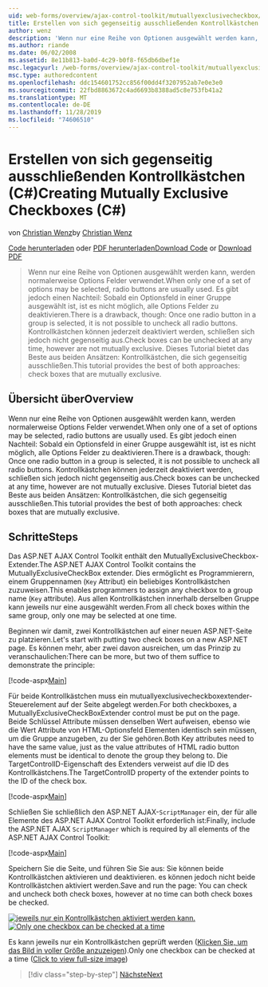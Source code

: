 ```yaml
---
uid: web-forms/overview/ajax-control-toolkit/mutuallyexclusivecheckbox/creating-mutually-exclusive-checkboxes-cs
title: Erstellen von sich gegenseitig ausschließenden Kontrollkästchen (C#) | Microsoft-Dokumentation
author: wenz
description: 'Wenn nur eine Reihe von Optionen ausgewählt werden kann, werden normalerweise Options Felder verwendet. Es gibt jedoch einen Nachteil: Sobald ein Optionsfeld in einer Gruppe ausgewählt ist,...'
ms.author: riande
ms.date: 06/02/2008
ms.assetid: 8e11b813-ba0d-4c29-b0f8-f65db6dbef1e
msc.legacyurl: /web-forms/overview/ajax-control-toolkit/mutuallyexclusivecheckbox/creating-mutually-exclusive-checkboxes-cs
msc.type: authoredcontent
ms.openlocfilehash: ddc154601752cc856f00dd4f3207952ab7e0e3e0
ms.sourcegitcommit: 22fbd8863672c4ad6693b8388ad5c8e753fb41a2
ms.translationtype: MT
ms.contentlocale: de-DE
ms.lasthandoff: 11/28/2019
ms.locfileid: "74606510"
---
```

# <a name="creating-mutually-exclusive-checkboxes-c"></a><span data-ttu-id="b3920-104">Erstellen von sich gegenseitig ausschließenden Kontrollkästchen (C#)</span><span class="sxs-lookup"><span data-stu-id="b3920-104">Creating Mutually Exclusive Checkboxes (C#)</span></span>

<span data-ttu-id="b3920-105">von [Christian Wenz](https://github.com/wenz)</span><span class="sxs-lookup"><span data-stu-id="b3920-105">by [Christian Wenz](https://github.com/wenz)</span></span>

<span data-ttu-id="b3920-106">[Code herunterladen](https://download.microsoft.com/download/9/3/f/93f8daea-bebd-4821-833b-95205389c7d0/MutuallyExclusiveCheckBox0.cs.zip) oder [PDF herunterladen](https://download.microsoft.com/download/b/6/a/b6ae89ee-df69-4c87-9bfb-ad1eb2b23373/mutuallyexclusivecheckbox0CS.pdf)</span><span class="sxs-lookup"><span data-stu-id="b3920-106">[Download Code](https://download.microsoft.com/download/9/3/f/93f8daea-bebd-4821-833b-95205389c7d0/MutuallyExclusiveCheckBox0.cs.zip) or [Download PDF](https://download.microsoft.com/download/b/6/a/b6ae89ee-df69-4c87-9bfb-ad1eb2b23373/mutuallyexclusivecheckbox0CS.pdf)</span></span>

> <span data-ttu-id="b3920-107">Wenn nur eine Reihe von Optionen ausgewählt werden kann, werden normalerweise Options Felder verwendet.</span><span class="sxs-lookup"><span data-stu-id="b3920-107">When only one of a set of options may be selected, radio buttons are usually used.</span></span> <span data-ttu-id="b3920-108">Es gibt jedoch einen Nachteil: Sobald ein Optionsfeld in einer Gruppe ausgewählt ist, ist es nicht möglich, alle Options Felder zu deaktivieren.</span><span class="sxs-lookup"><span data-stu-id="b3920-108">There is a drawback, though: Once one radio button in a group is selected, it is not possible to uncheck all radio buttons.</span></span> <span data-ttu-id="b3920-109">Kontrollkästchen können jederzeit deaktiviert werden, schließen sich jedoch nicht gegenseitig aus.</span><span class="sxs-lookup"><span data-stu-id="b3920-109">Check boxes can be unchecked at any time, however are not mutually exclusive.</span></span> <span data-ttu-id="b3920-110">Dieses Tutorial bietet das Beste aus beiden Ansätzen: Kontrollkästchen, die sich gegenseitig ausschließen.</span><span class="sxs-lookup"><span data-stu-id="b3920-110">This tutorial provides the best of both approaches: check boxes that are mutually exclusive.</span></span>

## <a name="overview"></a><span data-ttu-id="b3920-111">Übersicht über</span><span class="sxs-lookup"><span data-stu-id="b3920-111">Overview</span></span>

<span data-ttu-id="b3920-112">Wenn nur eine Reihe von Optionen ausgewählt werden kann, werden normalerweise Options Felder verwendet.</span><span class="sxs-lookup"><span data-stu-id="b3920-112">When only one of a set of options may be selected, radio buttons are usually used.</span></span> <span data-ttu-id="b3920-113">Es gibt jedoch einen Nachteil: Sobald ein Optionsfeld in einer Gruppe ausgewählt ist, ist es nicht möglich, alle Options Felder zu deaktivieren.</span><span class="sxs-lookup"><span data-stu-id="b3920-113">There is a drawback, though: Once one radio button in a group is selected, it is not possible to uncheck all radio buttons.</span></span> <span data-ttu-id="b3920-114">Kontrollkästchen können jederzeit deaktiviert werden, schließen sich jedoch nicht gegenseitig aus.</span><span class="sxs-lookup"><span data-stu-id="b3920-114">Check boxes can be unchecked at any time, however are not mutually exclusive.</span></span> <span data-ttu-id="b3920-115">Dieses Tutorial bietet das Beste aus beiden Ansätzen: Kontrollkästchen, die sich gegenseitig ausschließen.</span><span class="sxs-lookup"><span data-stu-id="b3920-115">This tutorial provides the best of both approaches: check boxes that are mutually exclusive.</span></span>

## <a name="steps"></a><span data-ttu-id="b3920-116">Schritte</span><span class="sxs-lookup"><span data-stu-id="b3920-116">Steps</span></span>

<span data-ttu-id="b3920-117">Das ASP.NET AJAX Control Toolkit enthält den MutuallyExclusiveCheckbox-Extender.</span><span class="sxs-lookup"><span data-stu-id="b3920-117">The ASP.NET AJAX Control Toolkit contains the MutuallyExclusiveCheckBox extender.</span></span> <span data-ttu-id="b3920-118">Dies ermöglicht es Programmierern, einem Gruppennamen (`Key` Attribut) ein beliebiges Kontrollkästchen zuzuweisen.</span><span class="sxs-lookup"><span data-stu-id="b3920-118">This enables programmers to assign any checkbox to a group name (`Key` attribute).</span></span> <span data-ttu-id="b3920-119">Aus allen Kontrollkästchen innerhalb derselben Gruppe kann jeweils nur eine ausgewählt werden.</span><span class="sxs-lookup"><span data-stu-id="b3920-119">From all check boxes within the same group, only one may be selected at one time.</span></span>

<span data-ttu-id="b3920-120">Beginnen wir damit, zwei Kontrollkästchen auf einer neuen ASP.NET-Seite zu platzieren.</span><span class="sxs-lookup"><span data-stu-id="b3920-120">Let's start with putting two check boxes on a new ASP.NET page.</span></span> <span data-ttu-id="b3920-121">Es können mehr, aber zwei davon ausreichen, um das Prinzip zu veranschaulichen:</span><span class="sxs-lookup"><span data-stu-id="b3920-121">There can be more, but two of them suffice to demonstrate the principle:</span></span>

[!code-aspx[Main](creating-mutually-exclusive-checkboxes-cs/samples/sample1.aspx)]

<span data-ttu-id="b3920-122">Für beide Kontrollkästchen muss ein mutuallyexclusivecheckboxextender-Steuerelement auf der Seite abgelegt werden.</span><span class="sxs-lookup"><span data-stu-id="b3920-122">For both checkboxes, a MutuallyExclusiveCheckBoxExtender control must be put on the page.</span></span> <span data-ttu-id="b3920-123">Beide Schlüssel Attribute müssen denselben Wert aufweisen, ebenso wie die Wert Attribute von HTML-Optionsfeld Elementen identisch sein müssen, um die Gruppe anzugeben, zu der Sie gehören.</span><span class="sxs-lookup"><span data-stu-id="b3920-123">Both Key attributes need to have the same value, just as the value attributes of HTML radio button elements must be identical to denote the group they belong to.</span></span> <span data-ttu-id="b3920-124">Die TargetControlID-Eigenschaft des Extenders verweist auf die ID des Kontrollkästchens.</span><span class="sxs-lookup"><span data-stu-id="b3920-124">The TargetControlID property of the extender points to the ID of the check box.</span></span>

[!code-aspx[Main](creating-mutually-exclusive-checkboxes-cs/samples/sample2.aspx)]

<span data-ttu-id="b3920-125">Schließen Sie schließlich den ASP.NET AJAX-`ScriptManager` ein, der für alle Elemente des ASP.NET AJAX Control Toolkit erforderlich ist:</span><span class="sxs-lookup"><span data-stu-id="b3920-125">Finally, include the ASP.NET AJAX `ScriptManager` which is required by all elements of the ASP.NET AJAX Control Toolkit:</span></span>

[!code-aspx[Main](creating-mutually-exclusive-checkboxes-cs/samples/sample3.aspx)]

<span data-ttu-id="b3920-126">Speichern Sie die Seite, und führen Sie Sie aus: Sie können beide Kontrollkästchen aktivieren und deaktivieren. es können jedoch nicht beide Kontrollkästchen aktiviert werden.</span><span class="sxs-lookup"><span data-stu-id="b3920-126">Save and run the page: You can check and uncheck both check boxes, however at no time can both check boxes be checked.</span></span>

<span data-ttu-id="b3920-127">[![jeweils nur ein Kontrollkästchen aktiviert werden kann.](creating-mutually-exclusive-checkboxes-cs/_static/image2.png)](creating-mutually-exclusive-checkboxes-cs/_static/image1.png)</span><span class="sxs-lookup"><span data-stu-id="b3920-127">[![Only one checkbox can be checked at a time](creating-mutually-exclusive-checkboxes-cs/_static/image2.png)](creating-mutually-exclusive-checkboxes-cs/_static/image1.png)</span></span>

<span data-ttu-id="b3920-128">Es kann jeweils nur ein Kontrollkästchen geprüft werden ([Klicken Sie, um das Bild in voller Größe anzuzeigen](creating-mutually-exclusive-checkboxes-cs/_static/image3.png)).</span><span class="sxs-lookup"><span data-stu-id="b3920-128">Only one checkbox can be checked at a time ([Click to view full-size image](creating-mutually-exclusive-checkboxes-cs/_static/image3.png))</span></span>

> [!div class="step-by-step"]
> [<span data-ttu-id="b3920-129">Nächste</span><span class="sxs-lookup"><span data-stu-id="b3920-129">Next</span></span>](creating-mutually-exclusive-checkboxes-vb.md)
